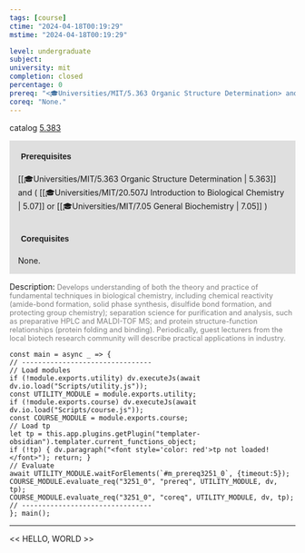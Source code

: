 ```yaml
---
tags: [course]
ctime: "2024-04-18T00:19:29"
mstime: "2024-04-18T00:19:29"

level: undergraduate
subject: 
university: mit
completion: closed
percentage: 0
prereq: "<🎓Universities/MIT/5.363 Organic Structure Determination> and ( <🎓Universities/MIT/20.507J Introduction to Biological Chemistry> or <🎓Universities/MIT/7.05 General Biochemistry> )"
coreq: "None."
---
```


catalog [5.383](http://student.mit.edu/catalog/m5a.html#5.383)

<span style="display: block; padding: 15px; background-color: rgb(100, 100, 100, 0.2);"><font id="m_prereq3251_0" style="display: block; font-family: Arial, sans-serif; font-weight: bold; padding: 5px">Prerequisites</font><br><span id="prereq3251_0">[[🎓Universities/MIT/5.363 Organic Structure Determination | 5.363]] and ( [[🎓Universities/MIT/20.507J Introduction to Biological Chemistry | 5.07]] or [[🎓Universities/MIT/7.05 General Biochemistry | 7.05]] )</span></span>
<span style="display: block; padding: 15px; background-color: rgb(100, 100, 100, 0.2);"><font id="m_coreq3251_0" style="display: block; font-family: Arial, sans-serif; font-weight: bold; padding: 5px">Corequisites</font><br><span id="coreq3251_0">None.</span></span>

<font style="">Description:</font>
<font style="color: grey; font-size: 0.8rem;">Develops understanding of both the theory and practice of fundamental techniques in biological chemistry, including chemical reactivity (amide-bond formation, solid phase synthesis, disulfide bond formation, and protecting group chemistry); separation science for purification and analysis, such as preparative HPLC and MALDI-TOF MS; and protein structure-function relationships (protein folding and binding). Periodically, guest lecturers from the local biotech research community will describe practical applications in industry.</font>

```dataviewjs
const main = async _ => {
// --------------------------------
// Load modules
if (!module.exports.utility) dv.executeJs(await dv.io.load("Scripts/utility.js"));
const UTILITY_MODULE = module.exports.utility;
if (!module.exports.course) dv.executeJs(await dv.io.load("Scripts/course.js"));
const COURSE_MODULE = module.exports.course;
// Load tp
let tp = this.app.plugins.getPlugin("templater-obsidian").templater.current_functions_object;
if (!tp) { dv.paragraph("<font style='color: red'>tp not loaded!</font>"); return; }
// Evaluate
await UTILITY_MODULE.waitForElements(`#m_prereq3251_0`, {timeout:5});
COURSE_MODULE.evaluate_req("3251_0", "prereq", UTILITY_MODULE, dv, tp);
COURSE_MODULE.evaluate_req("3251_0", "coreq", UTILITY_MODULE, dv, tp);
// --------------------------------
}; main();
```

---

<< HELLO, WORLD >>
